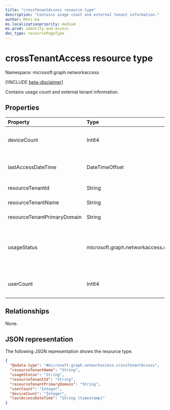 ```yaml
---
title: "crossTenantAccess resource type"
description: "Contains usage count and external tenant information."
author: Moti-ba
ms.localizationpriority: medium
ms.prod: identity-and-access
doc_type: resourcePageType
---
```


# crossTenantAccess resource type

Namespace: microsoft.graph.networkaccess

[!INCLUDE [beta-disclaimer](../../includes/beta-disclaimer.md)]

Contains usage count and external tenant information.

## Properties
|Property|Type|Description|
|:---|:---|:---|
|deviceCount|Int64|The number of devices that accessed the external tenant.|
|lastAccessDateTime|DateTimeOffset|The timestamp of the most recent access to the external tenant.|
|resourceTenantId|String|The tenant ID of the external tenant.|
|resourceTenantName|String| The name of the external tenant.|
|resourceTenantPrimaryDomain|String|The domain of the external tenant.|
|usageStatus|microsoft.graph.networkaccess.usageStatus|The usage status of cross-tenant access. The possible values are `frequentlyUsed`, `rarelyUsed`, and `unknownFutureValue`.|
|userCount|Int64|The number of users that accessed the external tenant.|

## Relationships
None.

## JSON representation
The following JSON representation shows the resource type.
<!-- {
  "blockType": "resource",
  "@odata.type": "microsoft.graph.networkaccess.crossTenantAccess"
}
-->
``` json
{
  "@odata.type": "#microsoft.graph.networkaccess.crossTenantAccess",
  "resourceTenantName": "String",
  "usageStatus": "String",
  "resourceTenantId": "String",
  "resourceTenantPrimaryDomain": "String",
  "userCount": "Integer",
  "deviceCount": "Integer",
  "lastAccessDateTime": "String (timestamp)"
}
```

